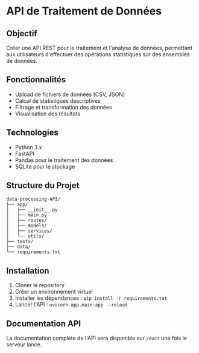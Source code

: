 # API de Traitement de Données

## Objectif
Créer une API REST pour le traitement et l'analyse de données, permettant aux utilisateurs d'effectuer des opérations statistiques sur des ensembles de données.

## Fonctionnalités
- Upload de fichiers de données (CSV, JSON)
- Calcul de statistiques descriptives
- Filtrage et transformation des données
- Visualisation des résultats

## Technologies
- Python 3.x
- FastAPI
- Pandas pour le traitement des données
- SQLite pour le stockage

## Structure du Projet
```
data-processing-API/
├── app/
│   ├── __init__.py
│   ├── main.py
│   ├── routes/
│   ├── models/
│   ├── services/
│   └── utils/
├── tests/
├── data/
└── requirements.txt
```

## Installation
1. Cloner le repository
2. Créer un environnement virtuel
3. Installer les dépendances : `pip install -r requirements.txt`
4. Lancer l'API : `uvicorn app.main:app --reload`

## Documentation API
La documentation complète de l'API sera disponible sur `/docs` une fois le serveur lancé.
